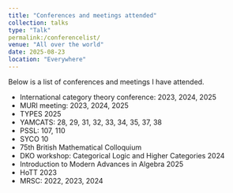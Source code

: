 ```yaml
---
title: "Conferences and meetings attended"
collection: talks
type: "Talk"
permalink:/conferencelist/ 
venue: "All over the world"
date: 2025-08-23
location: "Everywhere"
---
```

Below is a list of conferences and meetings I have attended.

 <ul>
  <li> International category theory conference: 2023, 2024, 2025 </li>
  <li> MURI meeting: 2023, 2024, 2025 </li>
  <li> TYPES 2025 </li>
  <li> YAMCATS: 28, 29, 31, 32, 33, 34, 35, 37, 38 </li>
  <li> PSSL: 107, 110 </li>
  <li> SYCO 10 </li> 
  <li> 75th British Mathematical Colloquium </li>
  <li> DKO workshop: Categorical Logic and Higher Categories 2024</li>
  <li> Introduction to Modern Advances in Algebra 2025</li>
  <li> HoTT 2023 </li>
  <li> MRSC: 2022, 2023, 2024 </li>
 </ul>
  
